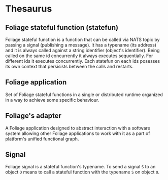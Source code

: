 # Thesaurus
## Foliage stateful function (statefun)
Foliage stateful function is a function that can be called via NATS topic by passing a signal (publishing a message). It has a typename (its address) and it is always called against a string identifier (object's identifier). Being called on the same id concurrently it always executes sequentially. For different ids it executes concurrently. Each statefun on each ids posesses its own context that persisists between the calls and restarts.

## Foliage application
Set of Foliage stateful functions in a single or distributed runtime organized in a way to achieve some specific behaviour.

## Foliage's adapter
A Foliage application designed to abstract interaction with a software system allowing other Foliage applications to work with it as a part of platform's unified functional graph.

## Signal
Foliage signal is a stateful function's typename. To send a signal `S` to an object `O` means to call a stateful function with the typename `S` on object `O`.